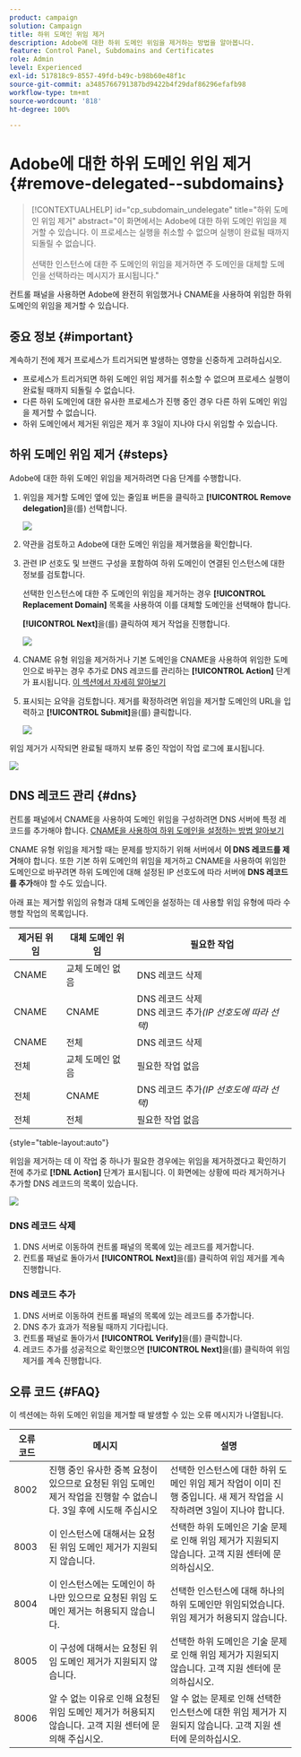 ```yaml
---
product: campaign
solution: Campaign
title: 하위 도메인 위임 제거
description: Adobe에 대한 하위 도메인 위임을 제거하는 방법을 알아봅니다.
feature: Control Panel, Subdomains and Certificates
role: Admin
level: Experienced
exl-id: 517818c9-8557-49fd-b49c-b98b60e48f1c
source-git-commit: a3485766791387bd9422b4f29daf86296efafb98
workflow-type: tm+mt
source-wordcount: '818'
ht-degree: 100%

---
```


# Adobe에 대한 하위 도메인 위임 제거 {#remove-delegated--subdomains}

>[!CONTEXTUALHELP]
>id="cp_subdomain_undelegate"
>title="하위 도메인 위임 제거"
>abstract="이 화면에서는 Adobe에 대한 하위 도메인 위임을 제거할 수 있습니다. 이 프로세스는 실행을 취소할 수 없으며 실행이 완료될 때까지 되돌릴 수 없습니다.<br><br>선택한 인스턴스에 대한 주 도메인의 위임을 제거하면 주 도메인을 대체할 도메인을 선택하라는 메시지가 표시됩니다."

컨트롤 패널을 사용하면 Adobe에 완전히 위임했거나 CNAME을 사용하여 위임한 하위 도메인의 위임을 제거할 수 있습니다.

## 중요 정보 {#important}

계속하기 전에 제거 프로세스가 트리거되면 발생하는 영향을 신중하게 고려하십시오.

* 프로세스가 트리거되면 하위 도메인 위임 제거를 취소할 수 없으며 프로세스 실행이 완료될 때까지 되돌릴 수 없습니다.
* 다른 하위 도메인에 대한 유사한 프로세스가 진행 중인 경우 다른 하위 도메인 위임을 제거할 수 없습니다.
* 하위 도메인에서 제거된 위임은 제거 후 3일이 지나야 다시 위임할 수 있습니다.

## 하위 도메인 위임 제거 {#steps}

Adobe에 대한 하위 도메인 위임을 제거하려면 다음 단계를 수행합니다.

1. 위임을 제거할 도메인 옆에 있는 줄임표 버튼을 클릭하고 **[!UICONTROL Remove delegation]**&#x200B;을(를) 선택합니다.

   ![](assets/undelegate-subdomain.png)

1. 약관을 검토하고 Adobe에 대한 도메인 위임을 제거했음을 확인합니다.

1. 관련 IP 선호도 및 브랜드 구성을 포함하여 하위 도메인이 연결된 인스턴스에 대한 정보를 검토합니다.

   선택한 인스턴스에 대한 주 도메인의 위임을 제거하는 경우 **[!UICONTROL Replacement Domain]** 목록을 사용하여 이를 대체할 도메인을 선택해야 합니다.

    **[!UICONTROL Next]**&#x200B;을(를) 클릭하여 제거 작업을 진행합니다.

   ![](assets/undelegate-subdomain-details.png)

1. CNAME 유형 위임을 제거하거나 기본 도메인을 CNAME을 사용하여 위임한 도메인으로 바꾸는 경우 추가로 DNS 레코드를 관리하는 **[!UICONTROL Action]** 단계가 표시됩니다. [이 섹션에서 자세히 알아보기](#dns)

1. 표시되는 요약을 검토합니다. 제거를 확정하려면 위임을 제거할 도메인의 URL을 입력하고 **[!UICONTROL Submit]**&#x200B;을(를) 클릭합니다.

   ![](assets/undelegate-submit.png)

위임 제거가 시작되면 완료될 때까지 보류 중인 작업이 작업 로그에 표시됩니다.

![](assets/undelegate-job.png)

## DNS 레코드 관리 {#dns}

컨트롤 패널에서 CNAME을 사용하여 도메인 위임을 구성하려면 DNS 서버에 특정 레코드를 추가해야 합니다. [CNAME을 사용하여 하위 도메인을 설정하는 방법 알아보기](setting-up-new-subdomain.md#use-cnames)

CNAME 유형 위임을 제거할 때는 문제를 방지하기 위해 서버에서 **이 DNS 레코드를 제거**&#x200B;해야 합니다. 또한 기본 하위 도메인의 위임을 제거하고 CNAME을 사용하여 위임한 도메인으로 바꾸려면 하위 도메인에 대해 설정된 IP 선호도에 따라 서버에 **DNS 레코드를 추가**&#x200B;해야 할 수도 있습니다. 

아래 표는 제거할 위임의 유형과 대체 도메인을 설정하는 데 사용할 위임 유형에 따라 수행할 작업의 목록입니다.

| 제거된 위임 | 대체 도메인 위임 | 필요한 작업 |
|  ---  |  ---  |  ---  |
| CNAME | 교체 도메인 없음 | DNS 레코드 삭제 |
| CNAME | CNAME | DNS 레코드 삭제<br/>DNS 레코드 추가&#x200B;*(IP 선호도에 따라 선택)* |
| CNAME | 전체 | DNS 레코드 삭제 |
| 전체 | 교체 도메인 없음 | 필요한 작업 없음 |
| 전체 | CNAME | DNS 레코드 추가&#x200B;*(IP 선호도에 따라 선택)* |
| 전체 | 전체 | 필요한 작업 없음 |

{style="table-layout:auto"}

위임을 제거하는 데 이 작업 중 하나가 필요한 경우에는 위임을 제거하겠다고 확인하기 전에 추가로 **[!DNL Action]** 단계가 표시됩니다. 이 화면에는 상황에 따라 제거하거나 추가할 DNS 레코드의 목록이 있습니다.

![](assets/action-step.png)

### DNS 레코드 삭제

1. DNS 서버로 이동하여 컨트롤 패널의 목록에 있는 레코드를 제거합니다.
1. 컨트롤 패널로 돌아가서 **[!UICONTROL Next]**&#x200B;을(를) 클릭하여 위임 제거를 계속 진행합니다.

### DNS 레코드 추가

1. DNS 서버로 이동하여 컨트롤 패널의 목록에 있는 레코드를 추가합니다.
1. DNS 추가 효과가 적용될 때까지 기다립니다.
1. 컨트롤 패널로 돌아가서 **[!UICONTROL Verify]**&#x200B;을(를) 클릭합니다.
1. 레코드 추가를 성공적으로 확인했으면 **[!UICONTROL Next]**&#x200B;을(를) 클릭하여 위임 제거를 계속 진행합니다.

## 오류 코드 {#FAQ}

이 섹션에는 하위 도메인 위임을 제거할 때 발생할 수 있는 오류 메시지가 나열됩니다.

| 오류 코드 | 메시지 | 설명 |
|  ---  |  ---  |  ---  |
| 8002 | 진행 중인 유사한 중복 요청이 있으므로 요청된 위임 도메인 제거 작업을 진행할 수 없습니다. 3일 후에 시도해 주십시오 | 선택한 인스턴스에 대한 하위 도메인 위임 제거 작업이 이미 진행 중입니다. 새 제거 작업을 시작하려면 3일이 지나야 합니다. |
| 8003 | 이 인스턴스에 대해서는 요청된 위임 도메인 제거가 지원되지 않습니다. | 선택한 하위 도메인은 기술 문제로 인해 위임 제거가 지원되지 않습니다. 고객 지원 센터에 문의하십시오. |
| 8004 | 이 인스턴스에는 도메인이 하나만 있으므로 요청된 위임 도메인 제거는 허용되지 않습니다. | 선택한 인스턴스에 대해 하나의 하위 도메인만 위임되었습니다. 위임 제거가 허용되지 않습니다. |
| 8005 | 이 구성에 대해서는 요청된 위임 도메인 제거가 지원되지 않습니다. | 선택한 하위 도메인은 기술 문제로 인해 위임 제거가 지원되지 않습니다. 고객 지원 센터에 문의하십시오. |
| 8006 | 알 수 없는 이유로 인해 요청된 위임 도메인 제거가 허용되지 않습니다. 고객 지원 센터에 문의해 주십시오. | 알 수 없는 문제로 인해 선택한 인스턴스에 대한 위임 제거가 지원되지 않습니다. 고객 지원 센터에 문의하십시오. |
